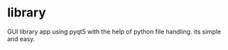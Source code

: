# library
GUI library app  using pyqt5 with the help of python file handling.
its simple and easy.

